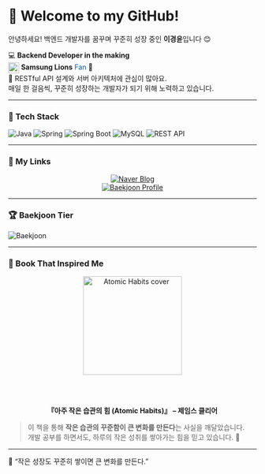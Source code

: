 # 🌟 Welcome to my GitHub!

안녕하세요! 백엔드 개발자를 꿈꾸며 꾸준히 성장 중인 **이경윤**입니다 😊  

💻 **Backend Developer in the making**  
<img src="https://img.icons8.com/color/48/baseball--v1.png" width="22px" style="vertical-align: middle;"/> **Samsung Lions** <span style="color:#005BAC;">Fan</span> 💙  
🌱 RESTful API 설계와 서버 아키텍처에 관심이 많아요.  
매일 한 걸음씩, 꾸준히 성장하는 개발자가 되기 위해 노력하고 있습니다.  

---

### 🧰 Tech Stack

![Java](https://img.shields.io/badge/Java-007396?style=for-the-badge&logo=OpenJDK&logoColor=white)
![Spring](https://img.shields.io/badge/Spring-6DB33F?style=for-the-badge&logo=Spring&logoColor=white)
![Spring Boot](https://img.shields.io/badge/Spring%20Boot-6DB33F?style=for-the-badge&logo=SpringBoot&logoColor=white)
![MySQL](https://img.shields.io/badge/MySQL-4479A1?style=for-the-badge&logo=MySQL&logoColor=white)
![REST API](https://img.shields.io/badge/REST%20API-FF6F00?style=for-the-badge&logo=Postman&logoColor=white)

---

### 🔗 My Links

<div align="center">

<a href="https://blog.naver.com/jack3614" target="_blank">
  <img src="https://img.shields.io/badge/Naver%20Blog-03C75A?style=for-the-badge&logo=Naver&logoColor=white" alt="Naver Blog"/>
</a>  
<br>
<a href="https://www.acmicpc.net/user/jack36140" target="_blank">
  <img src="https://img.shields.io/badge/Baekjoon-0056D6?style=for-the-badge&logo=TheAlgorithms&logoColor=white" alt="Baekjoon Profile"/>
</a>


</div>

---

### 🏆 Baekjoon Tier
![Baekjoon](https://mazassumnida.wtf/api/v2/generate_badge?boj=jack36140)

---

### 📘 Book That Inspired Me

<div align="center">
  <img src="https://images-na.ssl-images-amazon.com/images/I/51-nXsSRfZL._SX329_BO1,204,203,200_.jpg" alt="Atomic Habits cover" width="200px")/>

  <br/><br/>

  **『아주 작은 습관의 힘 (Atomic Habits)』 – 제임스 클리어**
</div>

> 이 책을 통해 **작은 습관의 꾸준함이 큰 변화를 만든다**는 사실을 깨달았습니다.  
> 개발 공부를 하면서도, 하루의 작은 성취를 쌓아가는 힘을 믿고 있습니다. 💪  

---

💬 “작은 성장도 꾸준히 쌓이면 큰 변화를 만든다.”
